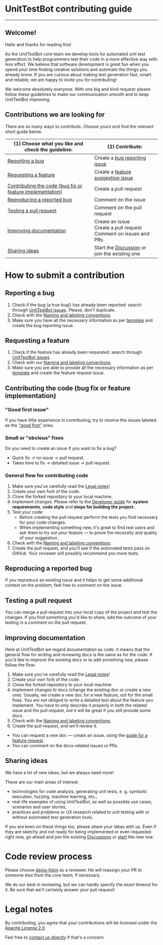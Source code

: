# UnitTestBot contributing guide

---

## Welcome!

Hello and thanks for reading this!

As the UnitTestBot core team we develop tools for automated unit test generation to help programmers test their code
in a more effective way with less effort. We believe that software development is great fun when you spend your time
finding creative solutions and automate the things you already know. If you are curious about making test generation
fast, smart and reliable, we are happy to invite you for contributing!

We welcome absolutely everyone. With one big and kind request: please follow these guidelines to make our communication smooth and to keep UnitTestBot improving.

## Contributions we are looking for

There are so many ways to contribute. Choose yours and find the relevant short guide below.

| (1) Choose what you like and check the guideline:                                                                       | (2) Contribute:                                                                                                                               |
|-------------------------------------------------------------------------------------------------------------------------|-----------------------------------------------------------------------------------------------------------------------------------------------|
| [Reporting a bug](#Reporting-a-bug)                                                                                     | Create a [bug reporting issue](https://github.com/UnitTestBot/UTBotJava/issues/new?assignees=&labels=&template=bug_report.md&title=)          |
| [Requesting a feature](#Requesting-a-feature)                                                                           | Create a [feature suggestion issue](https://github.com/UnitTestBot/UTBotJava/issues/new?assignees=&labels=&template=feature_request.md&title=) |
| [Contributing the code (bug fix or feature implementation)](#Contributing-the-code-(bug-fix-or-feature-implementation)) | Create a pull request                                                                                                                         |
| [Reproducing a reported bug](#Reproducing-a-reported-bug)                                                               | Comment on the issue                                                                                                                          |
| [Testing a pull request](#Testing-a-pull-request)                                                                       | Comment on the pull request                                                                                                                   |
| [Improving documentation](#Improving-documentation)                                                                     | Create an issue<br/>Create a pull request<br/>Comment on issues and PRs                                                                       |
| [Sharing ideas](#Sharing-ideas)                                                                                         | Start the [Discussion](https://github.com/UnitTestBot/UTBotJava/discussions) or join the existing one                                         |

# How to submit a contribution

## Reporting a bug

1. Check if the bug (a true bug!) has already been reported: search through [UnitTestBot issues](https://github.com/UnitTestBot/UTBotJava/issues). Please, don't duplicate.
2. Check with the [Naming and labeling conventions](docs/contributing/Conventions.md).
3. Make sure you have all the necessary information as per [template](https://github.com/UnitTestBot/UTBotJava/issues/new?assignees=&labels=&template=bug_report.md&title=) and create the bug reporting issue.

## Requesting a feature

1. Check if the feature has already been requested: search through [UnitTestBot issues](https://github.com/UnitTestBot/UTBotJava/issues).
2. Check with our [Naming and labeling conventions](docs/contributing/Conventions.md).
3. Make sure you are able to provide all the necessary information as per [template](https://github.com/UnitTestBot/UTBotJava/issues/new?assignees=&labels=&template=feature_request.md&title=) and create the feature request issue.

## Contributing the code (bug fix or feature implementation)

### "Good first issue"

If you have little experience in contributing, try to resolve the issues labeled as the ["good first"](https://github.com/UnitTestBot/UTBotJava/contribute) ones.

### Small or "obvious" fixes

Do you need to create an issue if you want to fix a bug?

* Quick fix → no issue → pull request.
* Takes time to fix → detailed issue → pull request.

### General flow for contributing code

1. Make sure you've carefully read the [Legal notes](#Legal-notes)!
2. Create your own fork of the code.
3. Clone the forked repository to your local machine.
4. Implement changes. Please refer to the [Developer guide](DEVNOTE.md) for **system requirements**, **code
   style** and
   **steps for building the project**.
5. Test your code:
   * Before creating the pull request perform the tests you find necessary for your code changes.
   * When implementing something new, it's great to find real users and ask them to try out your feature — to prove
     the necessity and quality of your suggestion.
6. Check with the [Naming and labeling conventions](docs/contributing/Conventions.md).
7. Create the pull request, and you'll see if the automated tests pass on GitHub. Your reviewer will possibly recommend
   you more tests.

## Reproducing a reported bug

If you reproduce an existing issue and it helps to get some additional context on the problem, feel free to comment on the issue.

## Testing a pull request

You can merge a pull request into your local copy of the project and test the changes. If you find something you'd like to share, add the outcome of your testing in a comment on the pull request.

## Improving documentation

Here at UnitTestBot we regard documentation as code. It means that the general flow for writing and reviewing docs
is the same as for the code. If you'd like to improve the existing docs or to add something new, please follow the flow:

1. Make sure you've carefully read the [Legal notes](#Legal-notes)!
2. Create your own fork of the code.
3. Clone the forked repository to your local machine.
4. Implement changes to docs (change the existing doc or create a new one). Usually, we create a new doc for a new feature, not for the small fixes. You are not obliged to write a detailed text about the feature you implement. You have to only describe it properly in both the related issue and the pull request, but it will be great if you still provide some docs.
6. Check with the [Naming and labeling conventions](docs/contributing/Conventions.md).
7. Create the pull request, and we'll review it.

* You can request a new doc — create an issue, using the [guide for a feature request](#Requesting-a-feature).
* You can comment on the docs-related issues or PRs.

## Sharing ideas

We have a lot of new ideas, but we always need more!

These are our main areas of interest:

* technologies for code analysis, generating unit tests, e. g. symbolic execution, fuzzing, machine learning, etc.;
* real-life examples of using UnitTestBot, as well as possible use cases, scenarios and user stories;
* practices and problems or UX research related to unit testing with or without automated test generation tools.

If you are keen on these things too, please share your ideas with us. Even if they are sketchy and not ready for being implemented or even requested right now, go ahead and join the existing [Discussions](https://github.com/UnitTestBot/UTBotJava/discussions) or [start](https://github.com/UnitTestBot/UTBotJava/discussions/new) the new one.

# Code review process
Please choose [denis-fokin](https://github.com/denis-fokin) as a reviewer. He will reassign your PR to someone else from the core team, if necessary.

We do our best in reviewing, but we can hardly specify the exact timeout for it. Be sure that we'll certainly answer your pull request!

# Legal notes

By contributing, you agree that your contributions will be licensed under the [Apache License 2.0](https://github.com/UnitTestBot/UTBotJava/blob/main/LICENSE).

Feel free to [contact us directly](https://www.utbot.org/about) if that's a concern.